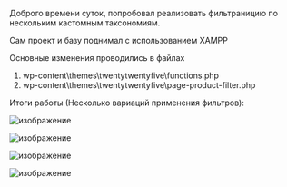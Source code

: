 Доброго времени суток, попробовал реализовать фильтраницию по нескольким кастомным таксономиям.

Сам проект и базу поднимал с использованием XAMPP

Основные изменения проводились в файлах 
1. wp-content\themes\twentytwentyfive\functions.php
2. wp-content\themes\twentytwentyfive\page-product-filter.php


Итоги работы (Несколько вариаций применения фильтров): 

![изображение](https://github.com/user-attachments/assets/121a7080-1bba-4965-8053-b42ea1a3049c)

![изображение](https://github.com/user-attachments/assets/6e907160-40e7-4967-97cb-a0bb062facf9)

![изображение](https://github.com/user-attachments/assets/b9c7dd91-792a-4f4c-b096-a15ee1551fdd)

![изображение](https://github.com/user-attachments/assets/caf384c9-1eba-42f7-bf9e-03ba1f9353cd)

